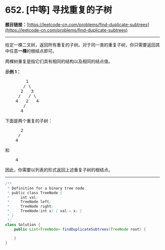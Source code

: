 # 652. [中等] 寻找重复的子树

**题目链接：**[https://leetcode-cn.com/problems/find-duplicate-subtrees](https://leetcode-cn.com/problems/find-duplicate-subtrees)

---

<div class="content__1Y2H">
 <div class="notranslate">
  <p>给定一棵二叉树，返回所有重复的子树。对于同一类的重复子树，你只需要返回其中任意<strong>一棵</strong>的根结点即可。</p> 
  <p>两棵树重复是指它们具有相同的结构以及相同的结点值。</p> 
  <p><strong>示例 1：</strong></p> 
  <pre class="language-text">        1
       / \
      2   3
     /   / \
    4   2   4
       /
      4
</pre> 
  <p>下面是两个重复的子树：</p> 
  <pre class="language-text">      2
     /
    4
</pre> 
  <p>和</p> 
  <pre class="language-text">    4
</pre> 
  <p>因此，你需要以列表的形式返回上述重复子树的根结点。</p> 
 </div>
</div>

---

```java
/**
 * Definition for a binary tree node.
 * public class TreeNode {
 *     int val;
 *     TreeNode left;
 *     TreeNode right;
 *     TreeNode(int x) { val = x; }
 * }
 */
class Solution {
    public List<TreeNode> findDuplicateSubtrees(TreeNode root) {
        
    }
}
```